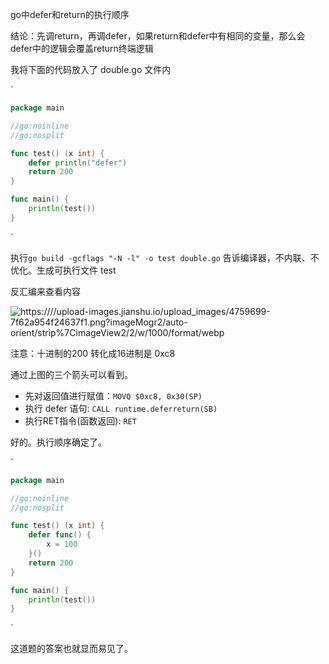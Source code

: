 go中defer和return的执行顺序

 结论：先调return，再调defer，如果return和defer中有相同的变量，那么会defer中的逻辑会覆盖return终端逻辑

我将下面的代码放入了 double.go 文件内

`

```go
package main

//go:noinline
//go:nosplit

func test() (x int) {
    defer println("defer")
    return 200
}

func main() {
    println(test())
}
```

`

执行`go build -gcflags "-N -l" -o test double.go` 告诉编译器，不内联、不优化。生成可执行文件 test

反汇编来查看内容

![https:////upload-images.jianshu.io/upload_images/4759699-7f62a954f24637f1.png?imageMogr2/auto-orient/strip%7CimageView2/2/w/1000/format/webp]()

注意：十进制的200 转化成16进制是 0xc8

通过上图的三个箭头可以看到。

- 先对返回值进行赋值：`MOVQ $0xc8, 0x30(SP)` 
- 执行 defer 语句: `CALL runtime.deferreturn(SB)` 
- 执行RET指令(函数返回): `RET` 

好的。执行顺序确定了。

`

```go
package main

//go:noinline
//go:nosplit

func test() (x int) {
    defer func() {
        x = 100
    }()
    return 200
}

func main() {
    println(test())
}
```

`

这道题的答案也就显而易见了。